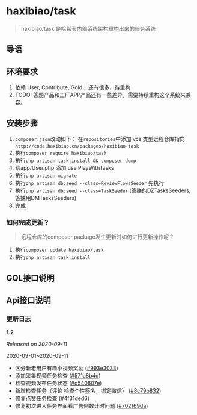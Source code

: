 # haxibiao/task

> haxibiao/task 是哈希表内部系统架构重构出来的任务系统

## 导语


## 环境要求
1. 依赖 User, Contribute, Gold... 还有很多，待重构
2. TODO: 答题产品和工厂APP产品还有一些差异，需要持续重构这个系统来兼容。

## 安装步骤

1. `composer.json`改动如下：
在`repositories`中添加 vcs 类型远程仓库指向 
`http://code.haxibiao.cn/packages/haxibiao-task` 
1. 执行`composer require haxibiao/task`
2. 执行`php artisan task:install && composer dump`
3. 给app/User.php 添加 use PlayWithTasks
4. 执行`php artisan migrate`
5. 执行`php artisan db:seed --class=ReviewFlowsSeeder` 先执行 
6. 执行`php artisan db:seed --class=TaskSeeder` (答赚的DZTasksSeeders, 答妹用DMTasksSeeders)
7. 完成

### 如何完成更新？
> 远程仓库的composer package发生更新时如何进行更新操作呢？
1. 执行`composer update haxibiao/task`
2. 执行`php artisan task:install`

## GQL接口说明

## Api接口说明

### 更新日志
**1.2**

_Released on 2020-09-11_

2020-09-01~2020-09-11

- 区分新老用户有趣小视频奖励 ([#993e3033](http://code.haxibiao.cn/packages/haxibiao-task/commit/993e3033b3017dadf7dbef25a54099999ea76552))
- 添加采集视频任务检查 ([#571a8b4d](http://code.haxibiao.cn/packages/haxibiao-task/commit/571a8b4d0842a9e854f19aa3da6557f86141ed29))
- 检查视频发布任务状态 ([#d540607e](http://code.haxibiao.cn/packages/haxibiao-task/commit/d540607e4b6d2f456d77cbbaf07e76161e2ff471))
- 新增检查任务（评论 检查个性签名，绑定微信） ([#8c79b832](http://code.haxibiao.cn/packages/haxibiao-task/commit/8c79b8325b55825427e81c8608e21ad8d5a3ce7b))
- 修复点赞任务检查 ([#4f31ded6](http://code.haxibiao.cn/packages/haxibiao-task/commit/4f31ded6c818697ab99bb7286a11044f6cdab4d2))
- 修复初次进入任务界面看广告倒数计时问题  ([#702169da](http://code.haxibiao.cn/packages/haxibiao-task/commit/702169da8f46c78aa703654746ea15a0b4750ffa))